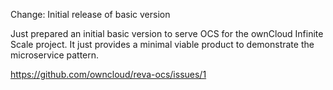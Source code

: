 Change: Initial release of basic version

Just prepared an initial basic version to serve OCS for the ownCloud
Infinite Scale project. It just provides a minimal viable product to
demonstrate the microservice pattern.

https://github.com/owncloud/reva-ocs/issues/1
